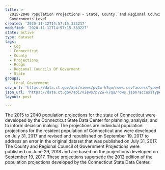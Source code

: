 ```yaml
---
title: >-
  2015-2040 Population Projections - State, County, and Regional Councils of
  Governments Level
created: '2020-11-12T14:57:15.333217'
modified: '2020-11-12T14:57:15.333227'
state: active
type: dataset
tags:
  - Cog
  - Connecticut
  - County
  - Projections
  - Rcogs
  - Regional Councils Of Goverment
  - State
groups:
  - Local Government
csv_url: 'https://data.ct.gov/api/views/pv2w-k7qu/rows.csv?accessType=DOWNLOAD'
json_url: 'https://data.ct.gov/api/views/pv2w-k7qu/rows.json?accessType=DOWNLOAD'
layout: post

---
```

The 2015 to 2040 population projections for the state of Connecticut were developed by the Connecticut State Data Center for planning, analysis, and to inform decision making. The projections are individual population projections for the resident population of Connecticut and were developed on July 31, 2017 and revised and republished on September 19, 2017 to address an error in the original dataset that was published on July 31, 2017. The County and Regional Council of Government Projections were published on June 29, 2018 and are based on the projections developed on September 19, 2017. These projections supersede the 2012 edition of the population projections developed by the Connecticut State Data Center.
